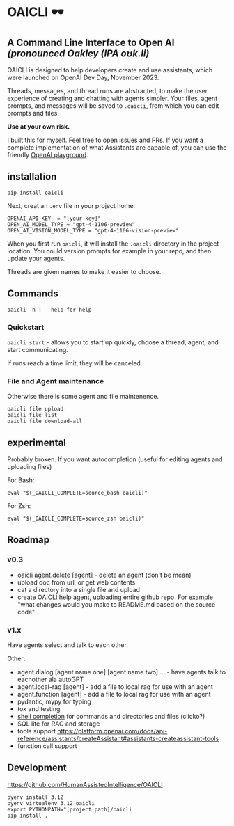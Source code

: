 # OAICLI 🕶️
**A Command Line Interface to Open AI**
_(pronounced Oakley (IPA oʊk.li)_
---

OAICLI is designed to help developers create and use assistants, which were launched on OpenAI Dev Day, November 2023.

Threads, messages, and thread runs are abstracted, to make the user experience of creating and chatting with agents simpler.
Your files, agent prompts, and messages will be saved to `.oaicli`, from which you can edit prompts and files.

**Use at your own risk.**

I built this for myself. Feel free to open issues and PRs.
If you want a complete implementation of what Assistants are capable of, you can use the friendly [OpenAI playground](https://platform.openai.com/playground).



## installation

`pip install oaicli`

Next, creat an `.env` file in your project home:

    OPENAI_API_KEY  = "[your key]"
    OPEN_AI_MODEL_TYPE = "gpt-4-1106-preview"
    OPEN_AI_VISION_MODEL_TYPE = "gpt-4-1106-vision-preview"


When you first run `oaicli`, it will install the `.oaicli` directory in the project location.
You could version prompts for example in your repo, and then update your agents.

Threads are given names to make it easier to choose.


## Commands

    oaicli -h | --help for help

### Quickstart

 `oaicli start` - allows you to start up quickly, choose a thread, agent, and start communicating.

 If runs reach a time limit, they will be canceled.

### File and Agent maintenance

 Otherwise there is some agent and file maintenence.

    oaicli file upload
    oaicli file list
    oaicli file download-all

## experimental

Probably broken. If you want autocompletion (useful for editing agents and uploading files)

For Bash:

    eval "$(_OAICLI_COMPLETE=source_bash oaicli)"

For Zsh:

    eval "$(_OAICLI_COMPLETE=source_zsh oaicli)"

## Roadmap

### v0.3

 - oaicli agent.delete [agent] - delete an agent (don't be mean)
 - upload doc from url, or get web contents
 - cat a directory into a single file and upload
 - create OAICLI help agent, uploading entire github repo. For example "what changes would you make to README.md based on the source code"

 ### v1.x

Have agents select and talk to each other.

Other:

 - agent.dialog [agent name one] [agent name two] ... - have  agents talk to eachother ala autoGPT
 - agent.local-rag [agent] - add a file to local rag for use with an agent
 - agent.function [agent] - add a file to local rag for use with an agent
 - pydantic, mypy for typing
 - tox and testing
 - [shell completion](https://click.palletsprojects.com/en/8.1.x/shell-completion/) for commands and directories and files (clicko?)
 -  SQL lite for RAG and storage
 - tools support https://platform.openai.com/docs/api-reference/assistants/createAssistant#assistants-createassistant-tools
 - function call support

## Development

https://github.com/HumanAssistedIntelligence/OAICLI


    pyenv install 3.12
    pyenv virtualenv 3.12 oaicli
    export PYTHONPATH="[project path]/oaicli
    pip install .
